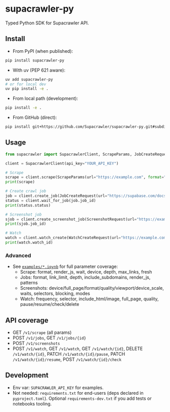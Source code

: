 # supacrawler-py

Typed Python SDK for Supacrawler API.

## Install

- From PyPI (when published):
```bash
pip install supacrawler-py
```

- With uv (PEP 621 aware):
```bash
uv add supacrawler-py
# or for local dev
uv pip install -e .
```

- From local path (development):
```bash
pip install -e .
```

- From GitHub (direct):
```bash
pip install git+https://github.com/Supacrawler/supacrawler-py.git#subdirectory=sdk/supacrawler-py
```

## Usage

```python
from supacrawler import SupacrawlerClient, ScrapeParams, JobCreateRequest, ScreenshotRequest, WatchCreateRequest

client = SupacrawlerClient(api_key="YOUR_API_KEY")

# Scrape
scrape = client.scrape(ScrapeParams(url="https://example.com", format="markdown"))
print(scrape)

# Create crawl job
job = client.create_job(JobCreateRequest(url="https://supabase.com/docs", type="crawl", depth=2, link_limit=10, format="markdown"))
status = client.wait_for_job(job.job_id)
print(status.status)

# Screenshot job
sjob = client.create_screenshot_job(ScreenshotRequest(url="https://example.com", device="desktop", full_page=True))
print(sjob.job_id)

# Watch
watch = client.watch_create(WatchCreateRequest(url="https://example.com/pricing", frequency="daily", notify_email="me@example.com"))
print(watch.watch_id)
```

### Advanced
- See [`examples/*.ipynb`](https://github.com/Supacrawler/supacrawler-py/tree/main/examples) for full parameter coverage:
  - Scrape: format, render_js, wait, device, depth, max_links, fresh
  - Jobs: format, link_limit, depth, include_subdomains, render_js, patterns
  - Screenshots: device/full_page/format/quality/viewport/device_scale, waits, selectors, blocking, modes
  - Watch: frequency, selector, include_html/image, full_page, quality, pause/resume/check/delete

## API coverage
- GET `/v1/scrape` (all params)
- POST `/v1/jobs`, GET `/v1/jobs/{id}`
- POST `/v1/screenshots`
- POST `/v1/watch`, GET `/v1/watch`, GET `/v1/watch/{id}`, DELETE `/v1/watch/{id}`, PATCH `/v1/watch/{id}/pause`, PATCH `/v1/watch/{id}/resume`, POST `/v1/watch/{id}/check`

## Development
- Env var: `SUPACRAWLER_API_KEY` for examples.
- Not needed: `requirements.txt` for end-users (deps declared in `pyproject.toml`). Optional `requirements-dev.txt` if you add tests or notebooks tooling.